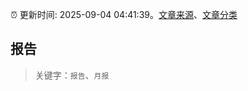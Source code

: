 :alarm_clock: 更新时间: 2025-09-04 04:41:39。[文章来源](/README.md)、[文章分类](/TAGS.md)

## 报告


> 关键字：`报告`、`月报`



